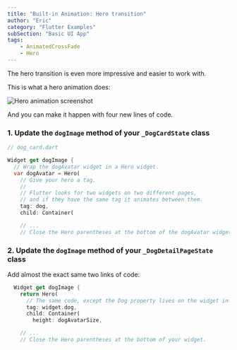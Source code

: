 ```yaml
---
title: "Built-in Animation: Hero transition"
author: "Eric"
category: "Flutter Examples"
subSection: "Basic UI App"
tags:
    - AnimatedCrossFade
    - Hero
---
```


The hero transition is even more impressive and easier to work with.

This is what a hero animation does:

![Hero animation screenshot](https://res.cloudinary.com/ericwindmill/image/upload/c_scale,r_5,w_300/v1521400580/flutter_by_example/hero_animation.gif)

And you can make it happen with four new lines of code.

### 1. Update the `dogImage` method of your `_DogCardState` class

```dart
// dog_card.dart

Widget get dogImage {
  // Wrap the dogAvatar widget in a Hero widget.
  var dogAvatar = Hero(
    // Give your hero a tag.
    //
    // Flutter looks for two widgets on two different pages,
    // and if they have the same tag it animates between them.
    tag: dog,
    child: Container(

    // ...
    // Close the Hero parentheses at the bottom of the dogAvatar widget.
```

### 2. Update the `dogImage` method of your `_DogDetailPageState` class

Add almost the exact same two links of code:

```dart
  Widget get dogImage {
    return Hero(
      // The same code, except the Dog property lives on the widget in this file.
      tag: widget.dog,
      child: Container(
        height: dogAvatarSize,

    // ...
    // Close the Hero parentheses at the bottom of your widget.
```
